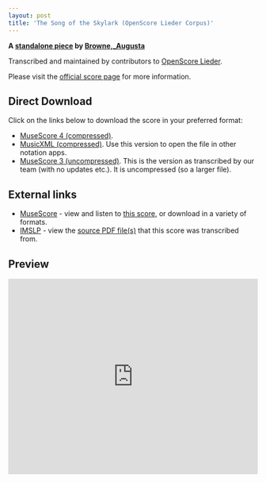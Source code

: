 ```yaml
---
layout: post
title: 'The Song of the Skylark (OpenScore Lieder Corpus)'
---
```


__A [standalone piece](https://fourscoreandmore.org/OpenScore/Browne%2C_Augusta/_/) by [Browne,_Augusta](https://fourscoreandmore.org/OpenScore/Browne%2C_Augusta)__

Transcribed and maintained by contributors to [OpenScore Lieder].

Please visit the [official score page] for more information.

[official score page]: https://musescore.com/openscore-lieder-corpus/scores/6589315
[OpenScore Lieder]: https://musescore.com/openscore-lieder-corpus

## Direct Download

Click on the links below to download the score in your preferred format:
- [MuseScore 4 (compressed)](https://fourscoreandmore.org/OpenScore/Browne%2C_Augusta/_/The_Song_of_the_Skylark.mscz).
- [MusicXML (compressed)](https://fourscoreandmore.org/OpenScore/Browne%2C_Augusta/_/The_Song_of_the_Skylark.mxl). Use this version to open the file in other notation apps.
- [MuseScore 3 (uncompressed)](https://raw.githubusercontent.com/OpenScore/Lieder/refs/heads/main/scores/Browne%2C_Augusta/_/The_Song_of_the_Skylark/lc6589315.mscx). This is the version as transcribed by our team (with no updates etc.). It is uncompressed (so a larger file).

## External links

- [MuseScore] - view and listen to [this score][MuseScore], or download in a variety of formats.
- [IMSLP] - view the [source PDF file(s)][IMSLP] that this score was transcribed from.

[MuseScore]: https://musescore.com/score/6589315
[IMSLP]: https://imslp.org/wiki/Special:ReverseLookup/534482

## Preview

<iframe width="100%" height="394" src="https://musescore.com/openscore-lieder-corpus/scores/6589315/embed" frameborder="0" allowfullscreen allow="autoplay; fullscreen"></iframe>

